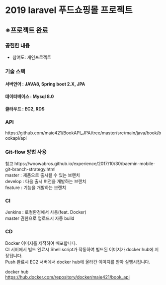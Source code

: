 # 2019 laravel 푸드쇼핑몰 프로젝트
<h2>※프로젝트 완료</h2>
<h3>공헌한 내용</h3>
<ul>
  <li>참여도: 개인프로젝트</li>
</ul>
<h3>기술 스택</h3>
<h4>서버언어 : JAVA8, Spring boot 2.X, JPA </h4>
<h4>데이터베이스 : Mysql 8.0</h4>
<h4>클라우드 : EC2, RDS </h4>
<h3>API</h3>
https://github.com/maie421/BookAPI_JPA/tree/master/src/main/java/book/bookapi/api <br/>

<h3>Git-flow 방법 사용</h3>
참고 https://woowabros.github.io/experience/2017/10/30/baemin-mobile-git-branch-strategy.html <br/>
master : 제품으로 출시될 수 있는 브랜치<br/>
develop : 다음 출시 버전을 개발하는 브랜치<br/>
feature : 기능을 개발하는 브랜치 <br/>

<h3>CI</h3>
Jenkins : 로컬환경에서 사용(feat. Docker)<br/>
master 권한으로 업로드시 자동 build<br/>

<h3>CD</h3>
Docker 이미지를 제작하여 배포합니다.<br/>
CI 서버에서 빌드 완료시 Shell script가 작동하여 빌드된 이미지가 docker hub에 저장됩니다.<br/>
Push 완료시 EC2 서버에서 docker hub에 올라간 이미지를 받아 실행시킵니다.<br/>

docker hub<br/>
https://hub.docker.com/repository/docker/maie421/book_api<br/>
